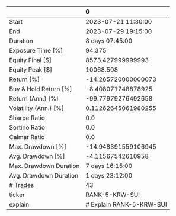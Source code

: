 |                        | 0                        |
|:-----------------------|:-------------------------|
| Start                  | 2023-07-21 11:30:00      |
| End                    | 2023-07-29 19:15:00      |
| Duration               | 8 days 07:45:00          |
| Exposure Time [%]      | 94.375                   |
| Equity Final [$]       | 8573.427999999993        |
| Equity Peak [$]        | 10068.508                |
| Return [%]             | -14.265720000000073      |
| Buy & Hold Return [%]  | -8.408071748878925       |
| Return (Ann.) [%]      | -99.77979276492658       |
| Volatility (Ann.) [%]  | 0.11262645061980255      |
| Sharpe Ratio           | 0.0                      |
| Sortino Ratio          | 0.0                      |
| Calmar Ratio           | 0.0                      |
| Max. Drawdown [%]      | -14.948391559106945      |
| Avg. Drawdown [%]      | -4.11567542610958        |
| Max. Drawdown Duration | 7 days 16:15:00          |
| Avg. Drawdown Duration | 1 days 23:12:00          |
| # Trades               | 43                       |
| ticker                 | RANK-5-KRW-SUI           |
| explain                | # Explain RANK-5-KRW-SUI |